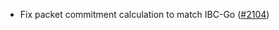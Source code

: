 - Fix packet commitment calculation to match IBC-Go
  ([#2104](https://github.com/informalsystems/ibc-rs/issues/2104))
